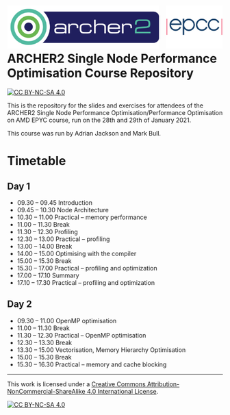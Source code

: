 <img src="./img/archer2_logo.png"  width="355" height="100" align="left" /> <img src="./img/epcc_logo.jpg" align="right" width="133" height="100" />

<br /><br /><br /><br />

# ARCHER2 Single Node Performance Optimisation Course Repository

[![CC BY-NC-SA 4.0][cc-by-nc-sa-shield]][cc-by-nc-sa]

This is the repository for the slides and exercises for attendees of the ARCHER2 Single Node Performance Optimisation/Performance Optimisation on AMD EPYC course, run on the 28th and 29th of January 2021.

This course was run by Adrian Jackson and Mark Bull.

# Timetable

## Day 1

- 09.30 – 09.45 Introduction
- 09.45 – 10.30 Node Architecture
- 10.30 – 11.00 Practical – memory performance
- 11.00 – 11.30 Break
- 11.30 – 12.30 Profiling
- 12.30 – 13.00 Practical – profiling 
- 13.00 – 14.00 Break
- 14.00 – 15.00 Optimising with the compiler
- 15.00 – 15.30 Break
- 15.30 – 17.00 Practical – profiling and optimization
- 17.00 – 17.10 Summary
- 17.10 – 17.30 Practical – profiling and optimization

## Day 2

- 09.30 – 11.00 OpenMP optimisation
- 11.00 – 11.30 Break
- 11.30 – 12.30 Practical – OpenMP optimisation 
- 12.30 – 13.30 Break
- 13.30 – 15.00 Vectorisation, Memory Hierarchy Optimisation
- 15.00 – 15.30 Break
- 15.30 – 16.30 Practical – memory and cache blocking 

---

This work is licensed under a
[Creative Commons Attribution-NonCommercial-ShareAlike 4.0 International License][cc-by-nc-sa].

[cc-by-nc-sa]: http://creativecommons.org/licenses/by-nc-sa/4.0/
[cc-by-nc-sa-image]: https://licensebuttons.net/l/by-nc-sa/4.0/88x31.png
[cc-by-nc-sa-shield]: https://img.shields.io/badge/License-CC%20BY--NC--SA%204.0-lightgrey.svg

[![CC BY-NC-SA 4.0][cc-by-nc-sa-image]][cc-by-nc-sa]

